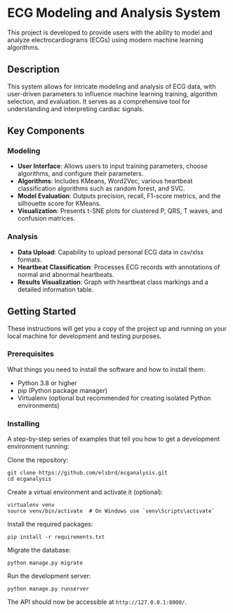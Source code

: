 # ECG Modeling and Analysis System

This project is developed to provide users with the ability to model and analyze electrocardiograms (ECGs) using modern machine learning algorithms.

## Description
This system allows for intricate modeling and analysis of ECG data, with user-driven parameters to influence machine learning training, algorithm selection, and evaluation. It serves as a comprehensive tool for understanding and interpreting cardiac signals.

## Key Components

### Modeling

- **User Interface**: Allows users to input training parameters, choose algorithms, and configure their parameters.
- **Algorithms**: Includes KMeans, Word2Vec, various heartbeat classification algorithms such as random forest, and SVC.
- **Model Evaluation**: Outputs precision, recall, F1-score metrics, and the silhouette score for KMeans.
- **Visualization**: Presents t-SNE plots for clustered P, QRS, T waves, and confusion matrices.

### Analysis

- **Data Upload**: Capability to upload personal ECG data in csv/xlsx formats.
- **Heartbeat Classification**: Processes ECG records with annotations of normal and abnormal heartbeats.
- **Results Visualization**: Graph with heartbeat class markings and a detailed information table.

## Getting Started

These instructions will get you a copy of the project up and running on your local machine for development and testing purposes.

### Prerequisites

What things you need to install the software and how to install them:

- Python 3.8 or higher
- pip (Python package manager)
- Virtualenv (optional but recommended for creating isolated Python environments)

### Installing

A step-by-step series of examples that tell you how to get a development environment running:

Clone the repository:
```
git clone https://github.com/elsbrd/ecganalysis.git
cd ecganalysis
```

Create a virtual environment and activate it (optional):
```
virtualenv venv
source venv/bin/activate  # On Windows use `venv\Scripts\activate`
```

Install the required packages:
```
pip install -r requirements.txt
```

Migrate the database:
```
python manage.py migrate
```

Run the development server:
```
python manage.py runserver
```

The API should now be accessible at `http://127.0.0.1:8000/`.
